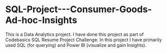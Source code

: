 # SQL-Project---Consumer-Goods-Ad-hoc-Insights
This is a Data Analytics project. I have done this project as part of Codebasics SQL Resume Project Challenge.
In this project I have primarily used SQL (for querying) and Power BI (visualize and gain Insights).
